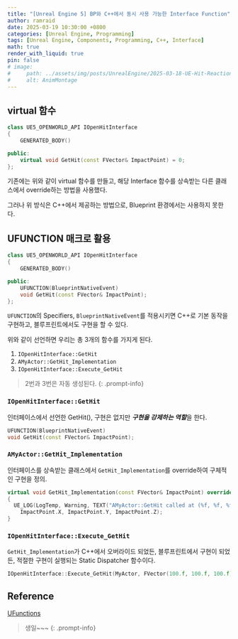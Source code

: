 ```yaml
---
title: "[Unreal Engine 5] BP와 C++에서 동시 사용 가능한 Interface Function"
author: ramraid
date: 2025-03-19 10:30:00 +0800
categories: [Unreal Engine, Programming]
tags: [Unreal Engine, Components, Programming, C++, Interface]
math: true
render_with_liquid: true
pin: false
# image:
#     path: ../assets/img/posts/UnrealEngine/2025-03-18-UE-Hit-Reaction-01.png
#     alt: AnimMontage
---
```


## virtual 함수

```cpp
class UE5_OPENWORLD_API IOpenHitInterface
{
	GENERATED_BODY()

public:
	virtual void GetHit(const FVector& ImpactPoint) = 0;
};
```

기존에는 위와 같이 virtual 함수를 만들고, 해당 Interface 함수를 상속받는 다른 클래스에서 override하는 방법을 사용했다.

그러나 위 방식은 C++에서 제공하는 방법으로, Blueprint 환경에서는 사용하지 못한다.

## UFUNCTION 매크로 활용

```cpp
class UE5_OPENWORLD_API IOpenHitInterface
{
	GENERATED_BODY()

public:
	UFUNCTION(BlueprintNativeEvent)
	void GetHit(const FVector& ImpactPoint);
};
```
`UFUNCTION`의 Specifiers, `BlueprintNativeEvent`를 적용시키면 C++로 기본 동작을 구현하고, 블루프린트에서도 구현을 할 수 있다.

위와 같이 선언하면 우리는 총 3개의 함수를 가지게 된다.

1. `IOpenHitInterface::GetHit`
2. `AMyActor::GetHit_Implementation`
3. `IOpenHitInterface::Execute_GetHit`

> 2번과 3번은 자동 생성된다.
{: .prompt-info}

### `IOpenHitInterface::GetHit`

인터페이스에서 선언한 GetHit(), 구현은 없지만 ***구현을 강제하는 역할***을 한다.

```cpp
UFUNCTION(BlueprintNativeEvent)
void GetHit(const FVector& ImpactPoint);
```

### `AMyActor::GetHit_Implementation`

인터페이스를 상속받는 클래스에서 `GetHit_Implementation`를 override하여 구체적인 구현을 정의.

```cpp
virtual void GetHit_Implementation(const FVector& ImpactPoint) override
{
  UE_LOG(LogTemp, Warning, TEXT("AMyActor::GetHit called at (%f, %f, %f)"), 
    ImpactPoint.X, ImpactPoint.Y, ImpactPoint.Z);
}
```

### `IOpenHitInterface::Execute_GetHit`

`GetHit_Implementation`가 C++에서 오버라이드 되었든, 블루프린트에서 구현이 되었든, 적절한 구현이 실행되는 Static Dispatcher 함수이다.

```cpp
IOpenHitInterface::Execute_GetHit(MyActor, FVector(100.f, 100.f, 100.f));
```

## Reference

[UFunctions](https://dev.epicgames.com/documentation/ko-kr/unreal-engine/ufunctions-in-unreal-engine)

> 생일~~~
{: .prompt-info}
